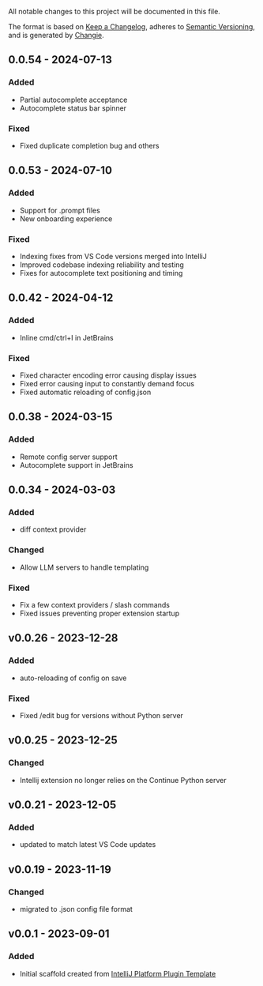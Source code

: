 All notable changes to this project will be documented in this file.

The format is based on [Keep a Changelog](https://keepachangelog.com/en/1.0.0/),
adheres to [Semantic Versioning](https://semver.org/spec/v2.0.0.html),
and is generated by [Changie](https://github.com/miniscruff/changie).


## 0.0.54 - 2024-07-13
### Added
* Partial autocomplete acceptance
* Autocomplete status bar spinner
### Fixed
* Fixed duplicate completion bug and others

## 0.0.53 - 2024-07-10
### Added
* Support for .prompt files
* New onboarding experience
### Fixed
* Indexing fixes from VS Code versions merged into IntelliJ
* Improved codebase indexing reliability and testing
* Fixes for autocomplete text positioning and timing

## 0.0.42 - 2024-04-12
### Added
* Inline cmd/ctrl+I in JetBrains
### Fixed
* Fixed character encoding error causing display issues
* Fixed error causing input to constantly demand focus
* Fixed automatic reloading of config.json

## 0.0.38 - 2024-03-15
### Added
* Remote config server support
* Autocomplete support in JetBrains

## 0.0.34 - 2024-03-03
### Added
* diff context provider
### Changed
* Allow LLM servers to handle templating
### Fixed
* Fix a few context providers / slash commands
* Fixed issues preventing proper extension startup

## v0.0.26 - 2023-12-28
### Added
* auto-reloading of config on save
### Fixed
* Fixed /edit bug for versions without Python server

## v0.0.25 - 2023-12-25

### Changed

- Intellij extension no longer relies on the Continue Python server

## v0.0.21 - 2023-12-05

### Added

- updated to match latest VS Code updates

## v0.0.19 - 2023-11-19

### Changed

- migrated to .json config file format

## v0.0.1 - 2023-09-01

### Added

- Initial scaffold created from [IntelliJ Platform Plugin Template](https://github.com/JetBrains/intellij-platform-plugin-template)
